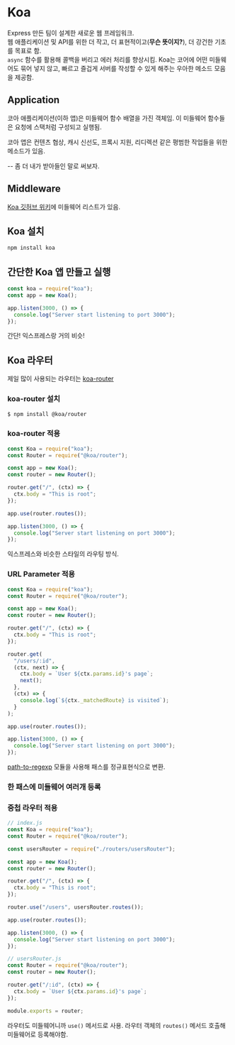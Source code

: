 # Koa

Express 만든 팀이 설계한 새로운 웹 프레임워크.<br/>
웹 애플리케이션 및 API를 위한 더 작고, 더 표현적이고(**무슨 뜻이지?**), 더 강건한 기초를 목표로 함.<br/>
`async` 함수를 활용해 콜백을 버리고 에러 처리를 향상시킴. Koa는 코어에 어떤 미들웨어도 묶어 넣지 않고, 빠르고 즐겁게 서버를 작성할 수 있게 해주는 우아한 메소드 모음을 제공함.

## Application

코아 애플리케이션(이하 앱)은 미들웨어 함수 배열을 가진 객체임. 이 미들웨어 함수들은 요청에 스택처럼 구성되고 실행됨.

코아 앱은 컨텐츠 협상, 캐시 신선도, 프록시 지원, 리디렉션 같은 평범한 작업들을 위한 메소드가 있음.

-- 좀 더 내가 받아들인 말로 써보자.

## Middleware

[Koa 깃허브 위키](https://github.com/koajs/koa/wiki#middleware)에 미들웨어 리스트가 있음.

## Koa 설치

```bash
npm install koa
```

## 간단한 Koa 앱 만들고 실행

```javascript
const koa = require("koa");
const app = new Koa();

app.listen(3000, () => {
  console.log("Server start listening to port 3000");
});
```

간단! 익스프레스랑 거의 비슷!

## Koa 라우터

제일 많이 사용되는 라우터는 [koa-router](https://github.com/koajs/router)

### koa-router 설치

```bash
$ npm install @koa/router
```

### koa-router 적용

```javascript
const Koa = require("koa");
const Router = require("@koa/router");

const app = new Koa();
const router = new Router();

router.get("/", (ctx) => {
  ctx.body = "This is root";
});

app.use(router.routes());

app.listen(3000, () => {
  console.log("Server start listening on port 3000");
});
```

익스프레스와 비슷한 스타일의 라우팅 방식.

### URL Parameter 적용

```javascript
const Koa = require("koa");
const Router = require("@koa/router");

const app = new Koa();
const router = new Router();

router.get("/", (ctx) => {
  ctx.body = "This is root";
});

router.get(
  "/users/:id",
  (ctx, next) => {
    ctx.body = `User ${ctx.params.id}'s page`;
    next();
  },
  (ctx) => {
    console.log(`${ctx._matchedRoute} is visited`);
  }
);

app.use(router.routes());

app.listen(3000, () => {
  console.log("Server start listening on port 3000");
});
```

[path-to-regexp](https://github.com/pillarjs/path-to-regexp) 모듈을 사용해 패스를 정규표현식으로 변환.

### 한 패스에 미들웨어 여러개 등록

### 중첩 라우터 적용

```javascript
// index.js
const Koa = require("koa");
const Router = require("@koa/router");

const usersRouter = require("./routers/usersRouter");

const app = new Koa();
const router = new Router();

router.get("/", (ctx) => {
  ctx.body = "This is root";
});

router.use("/users", usersRouter.routes());

app.use(router.routes());

app.listen(3000, () => {
  console.log("Server start listening on port 3000");
});
```

```javascript
// usersRouter.js
const Router = require("@koa/router");
const router = new Router();

router.get("/:id", (ctx) => {
  ctx.body = `User ${ctx.params.id}'s page`;
});

module.exports = router;
```

라우터도 미들웨어니까 `use()` 메서드로 사용. 라우터 객체의 `routes()` 메서드 호출해 미들웨어로 등록해야함.
